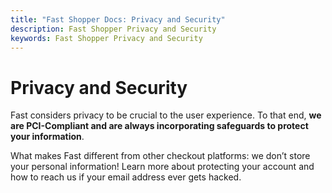 ```yaml
---
title: "Fast Shopper Docs: Privacy and Security"
description: Fast Shopper Privacy and Security
keywords: Fast Shopper Privacy and Security
---
```


# Privacy and Security

Fast considers privacy to be crucial to the user experience. To that end, **we are PCI-Compliant and are always incorporating safeguards to protect your information**.

What makes Fast different from other checkout platforms: we don’t store your personal information! Learn more about protecting your account and how to reach us if your email address ever gets hacked.
